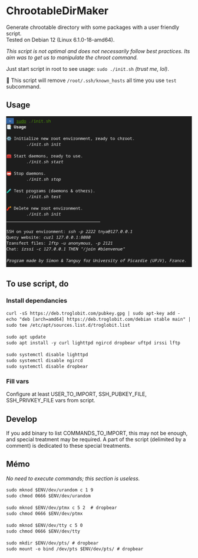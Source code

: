 # ChrootableDirMaker

Generate chrootable directory with some packages with a user friendly script.  
Tested on Debian 12 (Linux 6.1.0-18-amd64).

*This script is not optimal and does not necessarily follow best practices. Its aim was to get us to manipulate the chroot command.*

Just start script in root to see usage: `sudo ./init.sh` *(trust me, lol)*.

📝 This script will remove `/root/.ssh/known_hosts` all time you use `test` subcommand.

## Usage

![Script usage](./usage.png)

## To use script, do

### Install dependancies

```shell
curl -sS https://deb.troglobit.com/pubkey.gpg | sudo apt-key add -
echo "deb [arch=amd64] https://deb.troglobit.com/debian stable main" | sudo tee /etc/apt/sources.list.d/troglobit.list

sudo apt update
sudo apt install -y curl lighttpd ngircd dropbear uftpd irssi lftp

sudo systemctl disable lighttpd
sudo systemctl disable ngircd
sudo systemctl disable dropbear
```

### Fill vars

Configure at least USER_TO_IMPORT, SSH_PUBKEY_FILE, SSH_PRIVKEY_FILE vars from script.

## Develop

If you add binary to list COMMANDS_TO_IMPORT, this may not be enough, and special treatment may be required. A part of the script (delimited by a comment) is dedicated to these special treatments.

## Mémo

*No need to execute commands; this section is useless.*

```shell
sudo mknod $ENV/dev/urandom c 1 9
sudo chmod 0666 $ENV/dev/urandom

sudo mknod $ENV/dev/ptmx c 5 2  # dropbear
sudo chmod 0666 $ENV/dev/ptmx

sudo mknod $ENV/dev/tty c 5 0
sudo chmod 0666 $ENV/dev/tty

sudo mkdir $ENV/dev/pts/ # dropbear
sudo mount -o bind /dev/pts $ENV/dev/pts/ # dropbear
```
